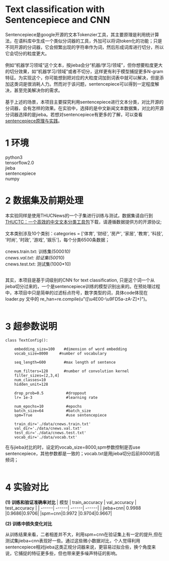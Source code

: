 # Text classification with Sentencepiece and CNN
Sentencepiece是google开源的文本Tokenzier工具，其主要原理是利用统计算法，在语料库中生成一个类似分词器的工具，外加可以将词token化的功能；只是不同开源的分词器，它会频繁出现的字符串作为词，然后形成词库进行切分，所以它会切分的粒度更大。<br>
<br>
例如“机器学习领域“这个文本，按jieba会分“机器/学习/领域”，但你想要粒度更大的切分效果，如“机器学习/领域”或者不切分，这样更有利于模型捕捉更多N-gram特征。为实现这个，你可能想到把对应的大粒度词加到词表中就可以解决，但是添加这类词是很消耗人力。然而对于该问题，sentencepiece可以得到一定程度解决，甚至完美解决你的需求。<br>
<br>
基于上述的场景，本项目主要探究利用sentencepiece进行文本分类，对比开源的分词器，会有怎样的效果。在实验中，选择的是中文新闻文本数据集，对比的开源分词器选择的是jieba。若想对sentencepiece有更多的了解，可以查看[sentencepiece原理与实践](https://zhuanlan.zhihu.com/p/159200073)。<br>


1 环境
=
python3 <br>
tensorflow2.0 <br>
jieba <br>
sentencepiece <br>
numpy <br>

2 数据集及前期处理
=
本实验同样是使用THUCNews的一个子集进行训练与测试，数据集请自行到[THUCTC：一个高效的中文文本分类工具包](http://thuctc.thunlp.org/)下载，请遵循数据提供方的开源协议;<br><br>
文本类别涉及10个类别：categories = \['体育', '财经', '房产', '家居', '教育', '科技', '时尚', '时政', '游戏', '娱乐']，每个分类6500条数据；<br><br>
cnews.train.txt: 训练集(5000*10)<br>
cnews.val.txt: 验证集(500*10)<br>
cnews.test.txt: 测试集(1000*10)<br><br>

其实，本项目是基于词级别的CNN for text classification, 只是这个词一个从jieba切分过来的，一个是sentencepiece训练的模型识别出来的。在预处理过程中，本项目中只是简单的过滤标点符号，数字类型的词，具体code体现在loader.py 文中的 re_han=re.compile(u"([\u4E00-\u9FD5a-zA-Z]+)")。<br><br>

3 超参数说明
=
~~~
class TextConfig():

    embedding_size=100    #dimension of word embedding
    vocab_size=8000     #number of vocabulary

    seq_length=600        #max length of sentence

    num_filters=128       #number of convolution kernel
    filter_sizes=[2,3,4]
    num_classes=10
    hidden_unit=128

    drop_prob=0.5          #droppout
    lr= 1e-3               #learning rate

    num_epochs=10          #epochs
    batch_size=64          #batch_size
    spm=True               #use sentencepiece

    train_dir='./data/cnews.train.txt'
    val_dir='./data/cnews.val.txt'
    test_dir='./data/cnews.test.txt'
    vocab_dir='./data/vocab.txt'
~~~
在与jieba对比的时，设定的vocab_size=8000,spm参数控制是否use sentencepiece，其他参数都是一致的；vocab.txt是用jieba切分后前8000的高频词；<br><br>

4 实验对比
=
**(1) 训练和验证准确率对比**
| 模型 | train_accuracy | val_accuracy | test_accuracy |
| ------| ------| ------| ------|
| jieba+cnn| 0.9988 |0.9686|0.9706|
|spm+cnn|0.9972 |0.9704|0.9667|

**(2) 训练中损失变化对比**
[](https://github.com/cjymz886/sentencepiece-text-classification/blob/main/imgs/img_loss.png)

从训练结果来看，二者相差并不大，利用spm+cnn在验证集上有一定的提升,但在测试集jieba+cnn表现好一些。通过这些微小数据对比，个人觉得利用sentencepiece相对jieba这类正规分词器来说，更容易过拟合些，换个角度来说，它捕捉的特征更多些，但也带来更多噪声特征的影响。<br><br>



